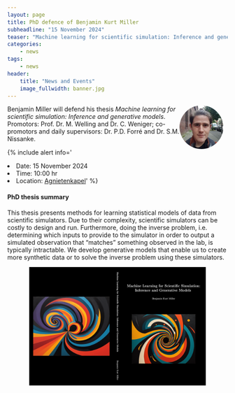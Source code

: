 ```yaml
---
layout: page
title: PhD defence of Benjamin Kurt Miller
subheadline: "15 November 2024"
teaser: "Machine learning for scientific simulation: Inference and generative models"
categories:
    - news
tags:
    - news
header:
    title: "News and Events"
    image_fullwidth: banner.jpg
---
```


 <img src="../../members/BenjaminMiller.jpg"
     alt="Benjamin Miller"
     width="100" height="100"
     style="float: right; margin-right: 10px; margin-bottom: 10px;  border-radius:50%;" />

Benjamin Miller will defend his thesis *Machine learning for scientific simulation: Inference and generative models*. 
Promotors: Prof. Dr. M. Welling and Dr. C. Weniger; co-promotors and daily supervisors: Dr. P.D. Forré 
and Dr. S.M. Nissanke.

{% include alert info='
<li>Date: 15 November 2024
<li>Time: 10:00 hr
<li>Location: <a href="https://ivi.uva.nl/shared/locaties/en/binnenstad/agnietenkapel.html">Agnietenkapel</a>' %}


#### PhD thesis summary

This thesis presents methods for learning statistical models of data from scientific simulators. Due to their complexity, scientific simulators can be costly to design and run. Furthermore, doing the inverse problem, i.e. determining which inputs to provide to the simulator in order to output a simulated observation that “matches” something observed in the lab, is typically intractable. We develop generative models that enable us to create more synthetic data or to solve the inverse problem using these simulators.

<img src="../../images/thesis_benjamin-miller.png" alt="thesis" style="display: block; margin: auto; width: 80%;" />

